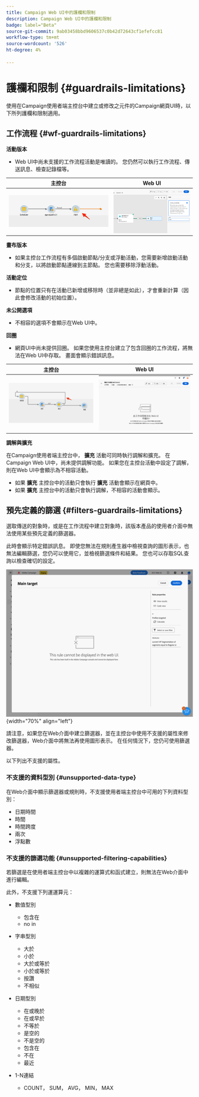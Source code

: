 ```yaml
---
title: Campaign Web UI中的護欄和限制
description: Campaign Web UI中的護欄和限制
badge: label="Beta"
source-git-commit: 9ab03458bbd9606537c0b42d72643cf1efefcc81
workflow-type: tm+mt
source-wordcount: '526'
ht-degree: 4%

---
```



# 護欄和限制 {#guardrails-limitations}

使用在Campaign使用者端主控台中建立或修改之元件的Campaign網頁UI時，以下所列護欄和限制適用。

## 工作流程 {#wf-guardrails-limitations}

**活動版本**

* Web UI中尚未支援的工作流程活動是唯讀的。 您仍然可以執行工作流程、傳送訊息、檢查記錄檔等。

| 主控台 | Web UI |
| --- | --- |
| ![](assets/limitations-activities-console.png) | ![](assets/limitations-activities-web.png) |

**畫布版本**

* 如果主控台工作流程有多個啟動節點/分支或浮動活動，您需要新增啟動活動和分支，以將啟動節點連線到主節點。 您也需要移除浮動活動。

**活動定位**

* 節點的位置只有在活動已新增或移除時（並非總是如此），才會重新計算（因此會修改活動的初始位置）。

**未公開選項**

* 不相容的選項不會顯示在Web UI中。

**回圈**

* 網頁UI中尚未提供回圈。 如果您使用主控台建立了包含回圈的工作流程，將無法在Web UI中存取。 畫面會顯示錯誤訊息。

| 主控台 | Web UI |
| --- | --- |
| ![](assets/limitations-loops-console.png) | ![](assets/limitations-loops-web.png) |

**調解與擴充**

在Campaign使用者端主控台中， **擴充** 活動可同時執行調解和擴充。 在Campaign Web UI中，尚未提供調解功能。 如果您在主控台活動中設定了調解，則在Web UI中會顯示為不相容活動。

* 如果 **擴充** 主控台中的活動只會執行 **擴充** 活動會顯示在網頁中。
* 如果 **擴充** 主控台中的活動只會執行調解，不相容的活動會顯示。

## 預先定義的篩選 {#filters-guardrails-limitations}

選取傳送的對象時，或是在工作流程中建立對象時，該版本產品的使用者介面中無法使用某些預先定義的篩選器。

此時會顯示特定錯誤訊息。 即使您無法在規則產生器中檢視查詢的圖形表示，也無法編輯篩選，您仍可以使用它，並檢視篩選條件和結果。 您也可以存取SQL查詢以檢查確切的設定。

![](assets/filter-unavailable.png){width="70%" align="left"}


請注意，如果您在Web介面中建立篩選器，並在主控台中使用不支援的屬性來修改篩選器，Web介面中將無法再使用圖形表示。 在任何情況下，您仍可使用篩選器。

以下列出不支援的屬性。

### 不支援的資料型別 {#unsupported-data-type}

在Web介面中顯示篩選器或規則時，不支援使用者端主控台中可用的下列資料型別：

* 日期時間
* 時間
* 時間跨度
* 兩次
* 浮點數

### 不支援的篩選功能 {#unsupported-filtering-capabilities}

若篩選是在使用者端主控台中以複雜的運算式和函式建立，則無法在Web介面中進行編輯。

此外，不支援下列運運算元：

* 數值型別
   * 包含在
   * no in

* 字串型別
   * 大於
   * 小於
   * 大於或等於
   * 小於或等於
   * 按讚
   * 不相似

* 日期型別
   * 在或晚於
   * 在或早於
   * 不等於
   * 是空的
   * 不是空的
   * 包含在
   * 不在
   * 最近

* 1-N連結
   * COUNT， SUM， AVG， MIN， MAX